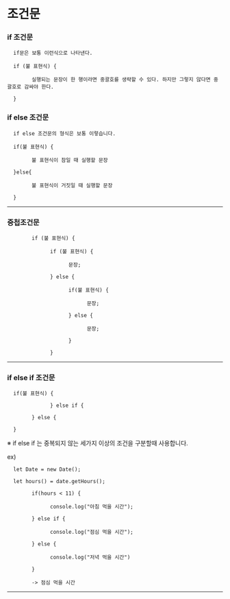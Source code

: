 # 조건문

### if 조건문

      if문은 보통 이런식으로 나타낸다.

      if (불 표현식) {

            실행되는 문장이 한 행이라면 중괄호를 생략할 수 있다. 하지만 그렇지 않다면 중괄호로 감싸야 한다.

      }

### if else 조건문

      if else 조건문의 형식은 보통 이렇습니다.

      if(불 표현식) {

            불 표현식이 참일 때 실행할 문장

      }else{

            불 표현식이 거짓일 때 실행할 문장

      }

<hr />

### 중첩조건문

            if (불 표현식) {

                  if (불 표현식) {

                        문장;

                  } else {

                        if(불 표현식) {

                              문장;

                        } else {

                              문장;

                        }

                  }

<hr />

### if else if 조건문

      if(불 표현식) {
  
                  } else if {
  
            } else {
  
      }
 
※ if else if 는 중복되지 않는 세가지 이상의 조건을 구분할때 사용합니다.

ex)

      let Date = new Date();
 
      let hours() = date.getHours();
 
            if(hours < 11) {
 
                  console.log("아침 먹을 시간");
 
            } else if {
  
                  console.log("점심 먹을 시간");
 
            } else {
 
                  console.log("저녁 먹을 시간")
 
            }
 
            -> 점심 먹을 시간

<hr />

